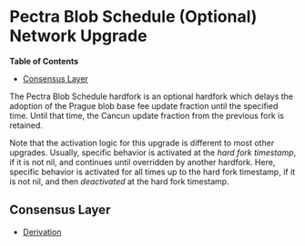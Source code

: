 # Pectra Blob Schedule (Optional) Network Upgrade

<!-- START doctoc generated TOC please keep comment here to allow auto update -->
<!-- DON'T EDIT THIS SECTION, INSTEAD RE-RUN doctoc TO UPDATE -->

**Table of Contents**

- [Consensus Layer](#consensus-layer)

<!-- END doctoc generated TOC please keep comment here to allow auto update -->

The Pectra Blob Schedule hardfork is an optional hardfork which delays the adoption of the
Prague blob base fee update fraction until the specified time. Until that time, the Cancun
update fraction from the previous fork is retained.

Note that the activation logic for this upgrade is different to most other upgrades.
Usually, specific behavior is activated at the _hard fork timestamp_, if it is not nil,
and continues until overridden by another hardfork.
Here, specific behavior is activated for all times up to the hard fork timestamp,
if it is not nil, and then _deactivated_ at the hard fork timestamp.

## Consensus Layer

- [Derivation](./derivation.md)

